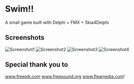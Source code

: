 # Swim!!
A small game built with Delphi + FMX + Skia4Delphi

## Screenshots

![Screenshot1](https://user-images.githubusercontent.com/28640848/171116605-3c1bebe8-5c3d-4d16-b322-987998f008b1.png)
![Screenshot2](https://user-images.githubusercontent.com/28640848/171116615-50aa52a7-35ea-4a08-99c3-e301dcc5b352.png)
![Screenshot3](https://user-images.githubusercontent.com/28640848/171116622-7f8318c0-f9b1-4c84-88e6-610d3c3e3b50.png)
![Screenshot4](https://user-images.githubusercontent.com/28640848/171116631-fbe07a52-0b3f-455b-8d9d-4a104020344e.png)

## Special thank you to
www.freepik.com
www.freesound.org
www.fleamedia.com!
